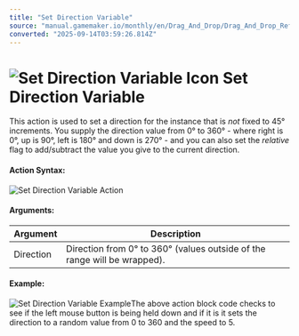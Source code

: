```yaml
---
title: "Set Direction Variable"
source: "manual.gamemaker.io/monthly/en/Drag_And_Drop/Drag_And_Drop_Reference/Movement/Set_Direction_Variable.htm"
converted: "2025-09-14T03:59:26.814Z"
---
```


# ![Set Direction Variable Icon](../../../assets/Images/Scripting_Reference/Drag_And_Drop/Reference/Movement/i_Movement_Set_Direction_Variable.png) Set Direction Variable

This action is used to set a direction for the instance that is _not_ fixed to 45° increments. You supply the direction value from 0° to 360° - where right is 0°, up is 90°, left is 180° and down is 270° - and you can also set the _relative_ flag to add/subtract the value you give to the current direction.

#### Action Syntax:

![Set Direction Variable Action](../../../assets/Images/Scripting_Reference/Drag_And_Drop/Reference/Movement/a_Movement_Set_Direction_Variable.png)

#### Arguments:

| Argument | Description |
| --- | --- |
| Direction | Direction from 0° to 360° (values outside of the range will be wrapped). |

#### Example:

![Set Direction Variable Example](../../../assets/Images/Scripting_Reference/Drag_And_Drop/Reference/Movement/e_Movement_Set_Direction_Variable.png)The above action block code checks to see if the left mouse button is being held down and if it is it sets the direction to a random value from 0 to 360 and the speed to 5.